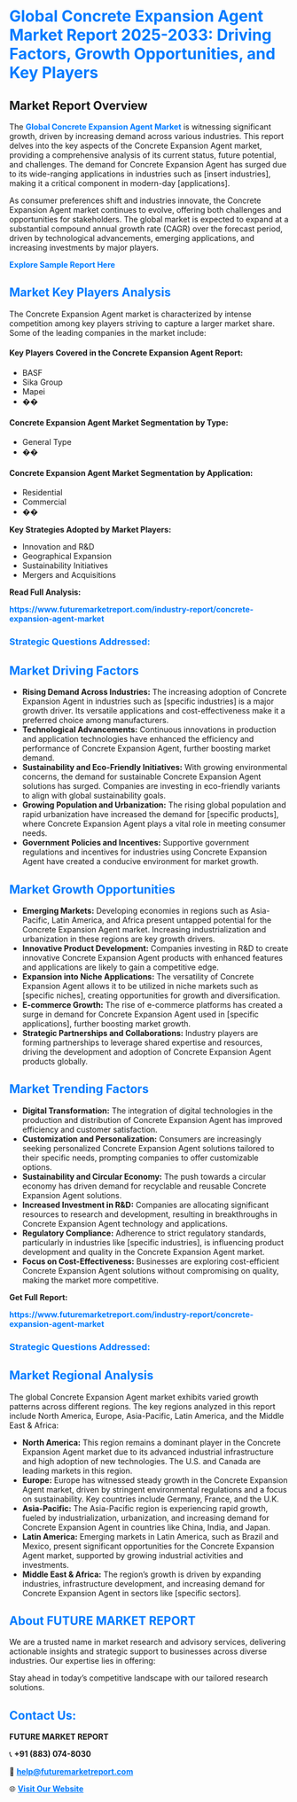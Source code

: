 <h1 style="color: #007BFF;">Global Concrete Expansion Agent Market Report 2025-2033: Driving Factors, Growth Opportunities, and Key Players</h1>

<section id="overview">
<h2>Market Report Overview</h2>
<p>The <a href="https://www.futuremarketreport.com/industry-report/concrete-expansion-agent-market" style="color: #007BFF; text-decoration: none;"><strong>Global Concrete Expansion Agent Market</strong></a> is witnessing significant growth, driven by increasing demand across various industries. This report delves into the key aspects of the Concrete Expansion Agent market, providing a comprehensive analysis of its current status, future potential, and challenges. The demand for Concrete Expansion Agent has surged due to its wide-ranging applications in industries such as [insert industries], making it a critical component in modern-day [applications].</p>
<p>As consumer preferences shift and industries innovate, the Concrete Expansion Agent market continues to evolve, offering both challenges and opportunities for stakeholders. The global market is expected to expand at a substantial compound annual growth rate (CAGR) over the forecast period, driven by technological advancements, emerging applications, and increasing investments by major players.</p>
</section>

<section id="overview">
<p><a href="https://www.futuremarketreport.com/request-sample/reportId=113786" style="color: #007BFF; text-decoration: none;"><strong>Explore Sample Report Here</strong></a></p>
</section>

<section id="key-players">
<h2 style="color: #007BFF;">Market Key Players Analysis</h2>
<p>The Concrete Expansion Agent market is characterized by intense competition among key players striving to capture a larger market share. Some of the leading companies in the market include:</p>
<h4>Key Players Covered in the Concrete Expansion Agent Report:</h4>
<ul><li>BASF</li><li>Sika Group</li><li>Mapei</li><li>��</li></ul>
<h4>Concrete Expansion Agent Market Segmentation by Type:</h4>
<ul><li>General Type</li><li>��</li></ul>

<h4>Concrete Expansion Agent Market Segmentation by Application:</h4>
<ul><li>Residential</li><li>Commercial</li><li>��</li></ul>
<p><strong>Key Strategies Adopted by Market Players:</strong></p>
<ul>
<li>Innovation and R&D</li>
<li>Geographical Expansion</li>
<li>Sustainability Initiatives</li>
<li>Mergers and Acquisitions</li>
</ul>
</section>

<section>
<p><strong>Read Full Analysis: </strong></p><a href="https://www.futuremarketreport.com/industry-report/concrete-expansion-agent-market" style="color: #007BFF; text-decoration: none;"><strong>https://www.futuremarketreport.com/industry-report/concrete-expansion-agent-market</strong></a>
<h3 style="color: #007BFF;">Strategic Questions Addressed:</h3>
</section>

<section id="driving-factors">
<h2 style="color: #007BFF;">Market Driving Factors</h2>
<ul>
<li><strong>Rising Demand Across Industries:</strong> The increasing adoption of Concrete Expansion Agent in industries such as [specific industries] is a major growth driver. Its versatile applications and cost-effectiveness make it a preferred choice among manufacturers.</li>
<li><strong>Technological Advancements:</strong> Continuous innovations in production and application technologies have enhanced the efficiency and performance of Concrete Expansion Agent, further boosting market demand.</li>
<li><strong>Sustainability and Eco-Friendly Initiatives:</strong> With growing environmental concerns, the demand for sustainable Concrete Expansion Agent solutions has surged. Companies are investing in eco-friendly variants to align with global sustainability goals.</li>
<li><strong>Growing Population and Urbanization:</strong> The rising global population and rapid urbanization have increased the demand for [specific products], where Concrete Expansion Agent plays a vital role in meeting consumer needs.</li>
<li><strong>Government Policies and Incentives:</strong> Supportive government regulations and incentives for industries using Concrete Expansion Agent have created a conducive environment for market growth.</li>
</ul>
</section>

<section id="growth-opportunities">
<h2 style="color: #007BFF;">Market Growth Opportunities</h2>
<ul>
<li><strong>Emerging Markets:</strong> Developing economies in regions such as Asia-Pacific, Latin America, and Africa present untapped potential for the Concrete Expansion Agent market. Increasing industrialization and urbanization in these regions are key growth drivers.</li>
<li><strong>Innovative Product Development:</strong> Companies investing in R&D to create innovative Concrete Expansion Agent products with enhanced features and applications are likely to gain a competitive edge.</li>
<li><strong>Expansion into Niche Applications:</strong> The versatility of Concrete Expansion Agent allows it to be utilized in niche markets such as [specific niches], creating opportunities for growth and diversification.</li>
<li><strong>E-commerce Growth:</strong> The rise of e-commerce platforms has created a surge in demand for Concrete Expansion Agent used in [specific applications], further boosting market growth.</li>
<li><strong>Strategic Partnerships and Collaborations:</strong> Industry players are forming partnerships to leverage shared expertise and resources, driving the development and adoption of Concrete Expansion Agent products globally.</li>
</ul>
</section>

<section id="trending-factors">
<h2 style="color: #007BFF;">Market Trending Factors</h2>
<ul>
<li><strong>Digital Transformation:</strong> The integration of digital technologies in the production and distribution of Concrete Expansion Agent has improved efficiency and customer satisfaction.</li>
<li><strong>Customization and Personalization:</strong> Consumers are increasingly seeking personalized Concrete Expansion Agent solutions tailored to their specific needs, prompting companies to offer customizable options.</li>
<li><strong>Sustainability and Circular Economy:</strong> The push towards a circular economy has driven demand for recyclable and reusable Concrete Expansion Agent solutions.</li>
<li><strong>Increased Investment in R&D:</strong> Companies are allocating significant resources to research and development, resulting in breakthroughs in Concrete Expansion Agent technology and applications.</li>
<li><strong>Regulatory Compliance:</strong> Adherence to strict regulatory standards, particularly in industries like [specific industries], is influencing product development and quality in the Concrete Expansion Agent market.</li>
<li><strong>Focus on Cost-Effectiveness:</strong> Businesses are exploring cost-efficient Concrete Expansion Agent solutions without compromising on quality, making the market more competitive.</li>
</ul>
</section>

<section>
<p><strong>Get Full Report: </strong></p><a href="https://www.futuremarketreport.com/industry-report/concrete-expansion-agent-market" style="color: #007BFF; text-decoration: none;"><strong>https://www.futuremarketreport.com/industry-report/concrete-expansion-agent-market</strong></a>
<h3 style="color: #007BFF;">Strategic Questions Addressed:</h3>
</section>


<section id="regional-analysis">
<h2 style="color: #007BFF;">Market Regional Analysis</h2>
<p>The global Concrete Expansion Agent market exhibits varied growth patterns across different regions. The key regions analyzed in this report include North America, Europe, Asia-Pacific, Latin America, and the Middle East & Africa:</p>
<ul>
<li><strong>North America:</strong> This region remains a dominant player in the Concrete Expansion Agent market due to its advanced industrial infrastructure and high adoption of new technologies. The U.S. and Canada are leading markets in this region.</li>
<li><strong>Europe:</strong> Europe has witnessed steady growth in the Concrete Expansion Agent market, driven by stringent environmental regulations and a focus on sustainability. Key countries include Germany, France, and the U.K.</li>
<li><strong>Asia-Pacific:</strong> The Asia-Pacific region is experiencing rapid growth, fueled by industrialization, urbanization, and increasing demand for Concrete Expansion Agent in countries like China, India, and Japan.</li>
<li><strong>Latin America:</strong> Emerging markets in Latin America, such as Brazil and Mexico, present significant opportunities for the Concrete Expansion Agent market, supported by growing industrial activities and investments.</li>
<li><strong>Middle East & Africa:</strong> The region’s growth is driven by expanding industries, infrastructure development, and increasing demand for Concrete Expansion Agent in sectors like [specific sectors].</li>
</ul>
</section>

<footer>
<h2 style="color: #007BFF;">About FUTURE MARKET REPORT</h2>
<p>We are a trusted name in market research and advisory services, delivering actionable insights and strategic support to businesses across diverse industries. Our expertise lies in offering:</p>

<p>Stay ahead in today’s competitive landscape with our tailored research solutions.</p>

<h2 style="color: #007BFF;">Contact Us:</h2>
<p><strong>FUTURE MARKET REPORT</strong></p>
<p>📞 <strong>+91 (883) 074-8030</strong></p>
<p>📧 <strong><a href="mailto:help@futuremarketreport.com" style="color: #007BFF;">help@futuremarketreport.com</a></strong></p>
<p>🌐 <strong><a href="https://www.futuremarketreport.com/" style="color: #007BFF;">Visit Our Website</a></strong></p>
</footer>
